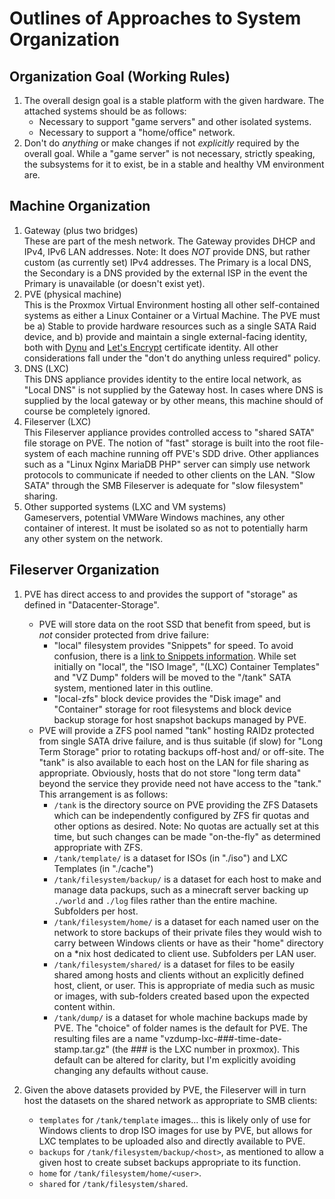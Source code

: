 Outlines of Approaches to System Organization
======

## Organization Goal (Working Rules)
   1. The overall design goal is a stable platform with the given hardware. The attached systems should be as follows:
      * Necessary to support "game servers" and other isolated systems.
      * Necessary to support a "home/office" network.
   2. Don't do *anything* or make changes if not *explicitly* required by the overall goal. While a "game server" is not
      necessary, strictly speaking, the subsystems for it to exist, be in a stable and healthy VM environment are.

## Machine Organization
   1. Gateway (plus two bridges)  
      These are part of the mesh network. The Gateway provides DHCP and IPv4, IPv6 LAN addresses. Note: It does *NOT*
      provide DNS, but rather custom (as currently set) IPv4 addresses. The Primary is a local DNS, the Secondary is
      a DNS provided by the external ISP in the event the Primary is unavailable (or doesn't exist yet).
   2. PVE (physical machine)  
      This is the Proxmox Virtual Environment hosting all other self-contained systems as either a Linux Container or
      a Virtual Machine. The PVE must be a) Stable to provide hardware resources such as a single SATA Raid device,
      and b) provide and maintain a single external-facing identity, both with [Dynu](https://dynu.com) and
      [Let's Encrypt](letsencrypt.org) certificate identity. All other considerations fall under the "don't do anything
      unless required" policy.
   3. DNS (LXC)  
      This DNS appliance provides identity to the entire local network, as "Local DNS" is not supplied by the Gateway
      host. In cases where DNS is supplied by the local gateway or by other means, this machine should of course be
      completely ignored.
   4. Fileserver (LXC)  
      This Fileserver appliance provides controlled access to "shared SATA" file storage on PVE. The notion of "fast"
      storage is built into the root file-system of each machine running off PVE's SDD drive. Other appliances such as
      a "Linux Nginx MariaDB PHP" server can simply use network protocols to communicate if needed to other clients
      on the LAN. "Slow SATA" through the SMB Fileserver is adequate for "slow filesystem" sharing.
   5. Other supported systems (LXC and VM systems)  
      Gameservers, potential VMWare Windows machines, any other container of interest. It must be isolated so as not
      to potentially harm any other system on the network.

## Fileserver Organization
   1. PVE has direct access to and provides the support of "storage" as defined in "Datacenter-Storage".
      * PVE will store data on the root SSD that benefit from speed, but is *not* consider protected from drive failure:
        - "local" filesystem provides "Snippets" for speed. To avoid confusion, there is a
           [link to Snippets information](https://forum.proxmox.com/threads/explaining-snippets-feature.53553/). While
           set initially on "local", the "ISO Image", "(LXC) Container Templates" and "VZ Dump" folders will be moved
           to the "/tank" SATA system, mentioned later in this outline.
        - "local-zfs" block device provides the "Disk image" and "Container" storage for root filesystems and block
           device backup storage for host snapshot backups managed by PVE.
      * PVE will provide a ZFS pool named "tank" hosting RAIDz protected from single SATA drive failure, and is thus
        suitable (if slow) for "Long Term Storage" prior to rotating backups off-host and/ or off-site. The "tank" is
        also available to each host on the LAN for file sharing as appropriate. Obviously, hosts that do not store
        "long term data" beyond the service they provide need not have access to the "tank." This arrangement is as
        follows:
        - `/tank` is the directory source on PVE providing the ZFS Datasets which can be independently configured by
          ZFS fir quotas and other options as desired. Note: No quotas are actually set at this time, but such changes
          can be made "on-the-fly" as determined appropriate with ZFS.
        - `/tank/template/` is a dataset for ISOs (in "./iso") and LXC Templates (in "./cache")
        - `/tank/filesystem/backup/` is a dataset for each host to make and manage data packups, such as a minecraft
          server backing up `./world` and `./log` files rather than the entire machine. Subfolders per host.
        - `/tank/filesystem/home/` is a dataset for each named user on the network to store backups of their private
          files they would wish to carry between Windows clients or have as their "home" directory on a *nix host
          dedicated to client use. Subfolders per LAN user.
        - `/tank/filesystem/shared/` is a dataset for files to be easily shared among hosts and clients without an
          explicitly defined host, client, or user. This is appropriate of media such as music or images, with
          sub-folders created based upon the expected content within.
        - `/tank/dump/` is a dataset for whole machine backups made by PVE. The "choice" of folder names is the default
          for PVE. The resulting files are a name "vzdump-lxc-###-time-date-stamp.tar.gz" (the ### is the LXC number in
          proxmox). This default can be altered for clarity, but I'm explicitly avoiding changing any defaults without
          cause.
          
   2. Given the above datasets provided by PVE, the Fileserver will in turn host the datasets on the shared network
        as appropriate to SMB clients:
        - `templates` for `/tank/template` images... this is likely only of use for Windows clients to drop ISO images
          for use by PVE, but allows for LXC templates to be uploaded also and directly available to PVE.
        - `backups` for `/tank/filesystem/backup/<host>`, as mentioned to allow a given host to create subset backups
          appropriate to its function.
        - `home` for `/tank/filesystem/home/<user>`.
        - `shared` for `/tank/filesystem/shared`.
